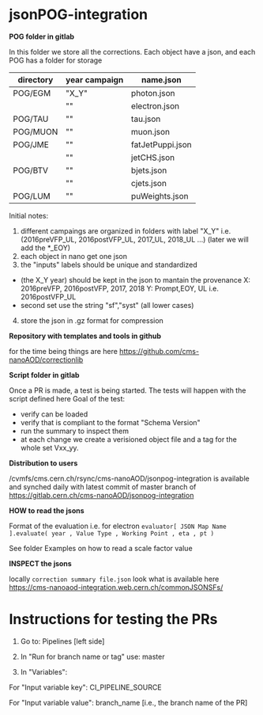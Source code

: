# jsonPOG-integration
 

**POG folder in gitlab**

In this folder we store all the corrections.
Each object have a json, and each POG has a folder for storage

| directory  | year campaign | name.json |
| ---------- | --------------| ----------|
| POG/EGM  | "X_Y"  | photon.json |
|          |  "" | electron.json |
| POG/TAU  |  "" | tau.json |
| POG/MUON |  "" | muon.json |
| POG/JME  |  "" | fatJetPuppi.json |
|          |  "" | jetCHS.json |
| POG/BTV  |  "" | bjets.json |
|          |  "" | cjets.json |
| POG/LUM  |  "" | puWeights.json | 

Initial notes: 
1. different campaings are organized in folders with label "X_Y" i.e. (2016preVFP_UL, 2016postVFP_UL, 2017_UL, 2018_UL ...) (later we will add the *_EOY)
2. each object in nano get one json
3. the "inputs" labels should be unique and standardized
- (the X_Y year) should be kept in the json to mantain the provenance
    X: 2016preVFP, 2016postVFP, 2017, 2018
    Y: Prompt,EOY, UL
    i.e. 2016postVFP_UL
- second set use the string "sf","syst" (all lower cases)
4. store the json in .gz format for compression


**Repository with templates and tools in github**

for the time being things are here
https://github.com/cms-nanoAOD/correctionlib


**Script folder in gitlab**

Once a PR is made, a test is being started.
The tests will happen with the script defined here
Goal of the test:
* verify can be loaded
* verify that is compliant to the format "Schema Version" 
* run the summary to inspect them 
* at each change we create a verisioned object file and a tag for the whole set Vxx_yy.

**Distribution to users**

/cvmfs/cms.cern.ch/rsync/cms-nanoAOD/jsonpog-integration is available and synched daily with latest commit of master branch of https://gitlab.cern.ch/cms-nanoAOD/jsonpog-integration


**HOW to read the jsons**

Format of the evaluation i.e. for electron
`evaluator[ JSON Map Name ].evaluate( year , Value Type , Working Point , eta , pt )`

See folder Examples on how to read a scale factor value


**INSPECT the jsons**

locally `correction summary file.json`
look what is available here https://cms-nanoaod-integration.web.cern.ch/commonJSONSFs/


# Instructions for testing the PRs
 
1. Go to: Pipelines [left side]

2. In "Run for branch name or tag" use: master

3. In "Variables":

For "Input variable key": CI_PIPELINE_SOURCE 

For "Input variable value": branch_name [i.e., the branch name of the PR]

